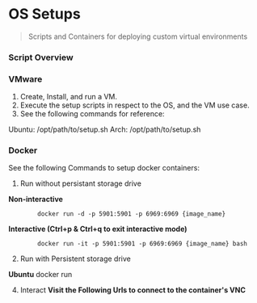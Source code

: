 # OS Setups
> Scripts and Containers for deploying custom virtual environments


### Script Overview


### VMware

1. Create, Install, and run a VM. 
2. Execute the setup scripts in respect to the OS, and the VM use case.
3. See the following commands for reference:

Ubuntu:
            /opt/path/to/setup.sh
Arch:
            /opt/path/to/setup.sh

### Docker

See the following Commands to setup docker containers:

1. Run without persistant storage drive

**Non-interactive**

            docker run -d -p 5901:5901 -p 6969:6969 {image_name}
            
**Interactive (Ctrl+p & Ctrl+q to exit interactive mode)**

            docker run -it -p 5901:5901 -p 6969:6969 {image_name} bash


2. Run with Persistent storage drive 

**Ubuntu**
            docker run 
            
4. Interact
   **Visit the Following Urls to connect to the container's VNC**
